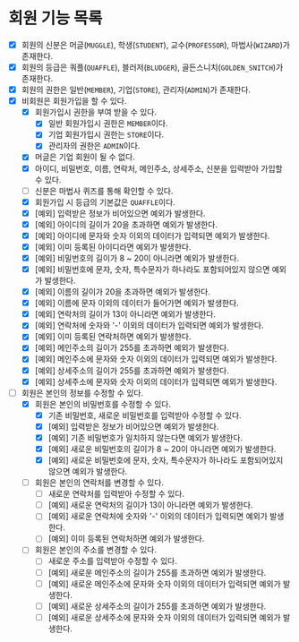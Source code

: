 # 회원 기능 목록
 
* [x] 회원의 신분은 머글(`MUGGLE`), 학생(`STUDENT`), 교수(`PROFESSOR`), 마법사(`WIZARD`)가 존재한다.
* [x] 회원의 등급은 쿼플(`QUAFFLE`), 블러저(`BLUDGER`), 골든스니치(`GOLDEN_SNITCH`)가 존재한다.
* [x] 회원의 권한은 일반(`MEMBER`), 기업(`STORE`), 관리자(`ADMIN`)가 존재한다.
* [x] 비회원은 회원가입을 할 수 있다.
    * [x] 회원가입시 권한을 부여 받을 수 있다.
        * [x] 일반 회원가입시 권한은 `MEMBER`이다.
        * [x] 기업 회원가입시 권한는 `STORE`이다.
        * [x] 관리자의 권한은 `ADMIN`이다.
    * [x] 머글은 기업 회원이 될 수 없다.
    * [x] 아이디, 비밀번호, 이름, 연락처, 메인주소, 상세주소, 신분을 입력받아 가입할 수 있다.
    * [ ] 신분은 마법사 퀴즈를 통해 확인할 수 있다.
    * [x] 회원가입 시 등급의 기본값은 `QUAFFLE`이다.
    * [x] [예외] 입력받은 정보가 비어있으면 예외가 발생한다.
    * [x] [예외] 아이디의 길이가 20을 초과하면 예외가 발생한다.
    * [x] [예외] 아이디에 문자와 숫자 이외의 데이터가 입력되면 예외가 발생한다.
    * [x] [예외] 이미 등록된 아이디라면 예외가 발생한다.
    * [x] [예외] 비밀번호의 길이가 8 ~ 20이 아니라면 예외가 발생한다.
    * [x] [예외] 비밀번호에 문자, 숫자, 특수문자가 하나라도 포함되어있지 않으면 예외가 발생한다.
    * [x] [예외] 이름의 길이가 20을 초과하면 예외가 발생한다.
    * [x] [예외] 이름에 문자 이외의 데이터가 들어가면 예외가 발생한다.
    * [x] [예외] 연락처의 길이가 13이 아니라면 예외가 발생한다.
    * [x] [예외] 연락처에 숫자와 '-' 이외의 데이터가 입력되면 예외가 발생한다.
    * [x] [예외] 이미 등록된 연락처하면 예외가 발생한다.
    * [x] [예외] 메인주소의 길이가 255를 초과하면 예외가 발생한다.
    * [x] [예외] 메인주소에 문자와 숫자 이외의 데이터가 입력되면 예외가 발생한다.
    * [x] [예외] 상세주소의 길이가 255를 초과하면 예외가 발생한다.
    * [x] [예외] 상세주소에 문자와 숫자 이외의 데이터가 입력되면 예외가 발생한다.
* [ ] 회원은 본인의 정보를 수정할 수 있다.
  * [x] 회원은 본인의 비밀번호를 수정할 수 있다.
    * [x] 기존 비밀번호, 새로운 비밀번호를 입력받아 수정할 수 있다.
    * [x] [예외] 입력받은 정보가 비어있으면 예외가 발생한다.
    * [x] [예외] 기존 비밀번호가 일치하지 않는다면 예외가 발생한다.
    * [x] [예외] 새로운 비밀번호의 길이가 8 ~ 20이 아니라면 예외가 발생한다.
    * [x] [예외] 새로운 비밀번호에 문자, 숫자, 특수문자가 하나라도 포함되어있지 않으면 예외가 발생한다.
  * [ ] 회원은 본인의 연락처를 변경할 수 있다.
    * [ ] 새로운 연락처를 입력받아 수정할 수 있다.
    * [ ] [예외] 새로운 연락처의 길이가 13이 아니라면 예외가 발생한다.
    * [ ] [예외] 새로운 연락처에 숫자와 '-' 이외의 데이터가 입력되면 예외가 발생한다.
    * [ ] [예외] 이미 등록된 연락처하면 예외가 발생한다.
  * [ ] 회원은 본인의 주소를 변경할 수 있다.
    * [ ] 새로운 주소를 입력받아 수정할 수 있다.
    * [ ] [예외] 새로운 메인주소의 길이가 255를 초과하면 예외가 발생한다.
    * [ ] [예외] 새로운 메인주소에 문자와 숫자 이외의 데이터가 입력되면 예외가 발생한다.
    * [ ] [예외] 새로운 상세주소의 길이가 255를 초과하면 예외가 발생한다.
    * [ ] [예외] 새로운 상세주소에 문자와 숫자 이외의 데이터가 입력되면 예외가 발생한다.